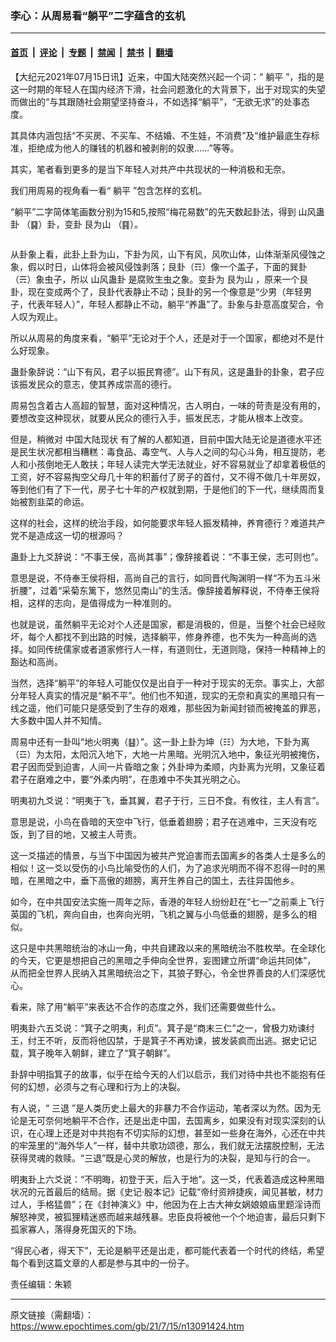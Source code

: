 ### 李心：从周易看“躺平”二字蕴含的玄机

---

#### [首页](../../../..?n13091424) &nbsp;|&nbsp; [评论](../../../../../epoch-comment?n13091424) &nbsp;|&nbsp; [专题](../../../../../epoch-special?n13091424) &nbsp;|&nbsp; [禁闻](../../../../../epoch-news?n13091424) &nbsp;|&nbsp; [禁书](../../../../../books?n13091424) &nbsp;|&nbsp; [翻墙](https://github.com/gfw-breaker/nogfw/blob/master/README.md?n13091424)


<div class="post_content" id="artbody" itemprop="articleBody">
 <!-- article content begin -->
 <p>
  【大纪元2021年07月15日讯】近来，中国大陆突然兴起一个词：“
  <ok href="https://www.epochtimes.com/gb/tag/%E8%BA%BA%E5%B9%B3.html">
   躺平
  </ok>
  ”，指的是这一时期的年轻人在国内经济下滑，社会问题激化的大背景下，出于对现实的失望而做出的“与其跟随社会期望坚持奋斗，不如选择“躺平”，“无欲无求”的处事态度。
 </p>
 <p>
  其具体内涵包括“不买房、不买车、不结婚、不生娃，不消费”及“维护最底生存标准，拒绝成为他人的赚钱的机器和被剥削的奴隶……”等等。
 </p>
 <p>
  其实，笔者看到更多的是当下年轻人对共产中共现状的一种消极和无奈。
 </p>
 <p>
  我们用周易的视角看一看“
  <ok href="https://www.epochtimes.com/gb/tag/%E8%BA%BA%E5%B9%B3.html">
   躺平
  </ok>
  ”包含怎样的玄机。
 </p>
 <p>
  “躺平”二字简体笔画数分别为15和5,按照“梅花易数”的先天数起卦法，得到
  <ok href="https://www.epochtimes.com/gb/tag/%E5%B1%B1%E9%A3%8E%E8%9B%8A%E5%8D%A6.html">
   山风蛊卦
  </ok>
  （䷑）卦，变卦
  <ok href="https://www.epochtimes.com/gb/tag/%E8%89%AE%E4%B8%BA%E5%B1%B1.html">
   艮为山
  </ok>
  （䷳）。
 </p>
 <p>
  <ok href="https://i.epochtimes.com/assets/uploads/2021/07/id13091811-2021-07-15_134435.jpg">
   <img alt="" class="aligncenter wp-image-13091811" src="https://i.epochtimes.com/assets/uploads/2021/07/id13091811-2021-07-15_134435.jpg"/>
  </ok>
 </p>
 <p>
  从卦象上看，此卦上卦为山，下卦为风，山下有风，风吹山体，山体渐渐风侵蚀之象，假以时日，山体将会被风侵蚀剥落；艮卦（☶）像一个盖子，下面的巽卦（☴）象虫子，所以
  <ok href="https://www.epochtimes.com/gb/tag/%E5%B1%B1%E9%A3%8E%E8%9B%8A%E5%8D%A6.html">
   山风蛊卦
  </ok>
  是腐败生虫之象。变卦为
  <ok href="https://www.epochtimes.com/gb/tag/%E8%89%AE%E4%B8%BA%E5%B1%B1.html">
   艮为山
  </ok>
  ，原来一个艮卦，现在变成两个了，艮卦代表静止不动；艮卦的另一个像意是“少男（年轻男子，代表年轻人）”，年轻人都静止不动，躺平“养蛊”了。卦象与卦意高度契合，令人叹为观止。
 </p>
 <p>
  所以从周易的角度来看，“躺平”无论对于个人，还是对于一个国家，都绝对不是什么好现象。
 </p>
 <p>
  蛊卦象辞说：“山下有风，君子以振民育德”。山下有风，这是蛊卦的卦象，君子应该振发民众的意志，使其养成崇高的德行。
 </p>
 <p>
  周易包含着古人高超的智慧，面对这种情况，古人明白，一味的苛责是没有用的，要想改变这种现状，就要从民众的德行入手，振发民志，才能从根本上改变。
 </p>
 <p>
  但是，稍微对
  <ok href="https://www.epochtimes.com/gb/tag/%E4%B8%AD%E5%9B%BD%E5%A4%A7%E9%99%86%E7%8E%B0%E7%8A%B6.html">
   中国大陆现状
  </ok>
  有了解的人都知道，目前中国大陆无论是道德水平还是民生状况都相当糟糕：毒食品、毒空气、人与人之间的勾心斗角，相互提防，老人和小孩倒地无人敢扶；年轻人读完大学无法就业，好不容易就业了却拿着极低的工资，好不容易掏空父母几十年的积蓄付了房子的首付，又不得不做几十年房奴，等到他们有了下一代，房子七十年的产权就到期，于是他们的下一代，继续周而复始被割韭菜的命运。
 </p>
 <p>
  这样的社会，这样的统治手段，如何能要求年轻人振发精神，养育德行？难道共产党不是造成这一切的根源吗？
 </p>
 <p>
  蛊卦上九爻辞说：“不事王侯，高尚其事”；像辞接着说：“不事王侯，志可则也”。
 </p>
 <p>
  意思是说，不侍奉王侯将相，高尚自己的言行，如同晋代陶渊明一样“不为五斗米折腰”，过着“采菊东篱下，悠然见南山”的生活。像辞接着解释说，不侍奉王侯将相，这样的志向，是值得成为一种准则的。
 </p>
 <p>
  也就是说，虽然躺平无论对个人还是国家，都是消极的，但是，当整个社会已经败坏，每个人都找不到出路的时候，选择躺平，修身养德，也不失为一种高尚的选择。如同传统儒家或者道家修行人一样，有道则仕，无道则隐，保持一种精神上的豁达和高尚。
 </p>
 <p>
  当然，选择“躺平”的年轻人可能仅仅是出自于一种对于现实的无奈。事实上，大部分年轻人真实的情况是“躺不平”。他们也不知道，现实的无奈和真实的黑暗只有一线之遥，他们可能只是感受到了生存的艰难，那些因为新闻封锁而被掩盖的罪恶，大多数中国人并不知情。
 </p>
 <p>
  周易中还有一卦叫“地火明夷（䷣）”。这一卦上卦为坤（☷）为大地，下卦为离（☲）为太阳，太阳沉入地下，大地一片黑暗。光明沉入地中，象征光明被掩伤，君子因而受到迫害，人间一片昏暗之象；外卦坤为柔顺，内卦离为光明，又象征着君子在磨难之中，要“外柔内明”，在患难中不失其光明之心。
 </p>
 <p>
  明夷初九爻说：“明夷于飞，垂其翼，君子于行，三日不食。有攸往，主人有言”。
 </p>
 <p>
  意思是说，小鸟在昏暗的天空中飞行，低垂着翅膀；君子在逃难中，三天没有吃饭，到了目的地，又被主人苛责。
 </p>
 <p>
  这一爻描述的情景，与当下中国因为被共产党迫害而去国离乡的各类人士是多么的相似！这一爻以受伤的小鸟比喻受伤的人们，为了追求光明而不得不忍得一时的黑暗，在黑暗之中，垂下高傲的翅膀，离开生养自己的国土，去往异国他乡。
 </p>
 <p>
  如今，在中共国安法实施一周年之际，香港的年轻人纷纷赶在“七一”之前乘上飞行英国的飞机，奔向自由，也奔向光明，飞机之翼与小鸟低垂的翅膀，是多么的相似。
 </p>
 <p>
  这只是中共黑暗统治的冰山一角，中共自建政以来的黑暗统治不胜枚举。在全球化的今天，它更是想把自己的黑暗之手伸向全世界，妄图建立所谓“命运共同体”， 从而把全世界人民纳入其黑暗统治之下，其狼子野心，令全世界善良的人们深感忧心。
 </p>
 <p>
  看来，除了用“躺平”来表达不合作的态度之外，我们还需要做些什么。
 </p>
 <p>
  明夷卦六五爻说：“箕子之明夷，利贞”。箕子是“商末三仁”之一，曾极力劝谏纣王，纣王不听，反而将他囚禁，于是箕子不再劝谏，披发装疯而出逃。据史记记载，箕子晚年入朝鲜，建立了“箕子朝鲜”。
 </p>
 <p>
  卦辞中明指箕子的故事，似乎在给今天的人们以启示，我们对待中共也不能抱有任何的幻想，必须与之有心理和行为上的决裂。
 </p>
 <p>
  有人说，“
  <ok href="https://www.epochtimes.com/gb/tag/%E4%B8%89%E9%80%80.html">
   三退
  </ok>
  ”是人类历史上最大的非暴力不合作运动，笔者深以为然。因为无论是无可奈何地躺平不合作，还是出走中国，去国离乡，如果没有对现实深刻的认识，在心理上还是对中共抱有不切实际的幻想，甚至如一些身在海外，心还在中共的牢笼里的“海外华人”一样，替中共歌功颂德，那么，我们就无法摆脱控制，无法获得灵魂的救赎。“三退”既是心灵的解放，也是行为的决裂，是知与行的合一。
 </p>
 <p>
  明夷卦上六爻说：“不明晦，初登于天，后入于地”。这一爻，代表着造成这种黑暗状况的元首最后的结局。据《史记·殷本记》记载“帝纣资辨捷疾，闻见甚敏，材力过人，手格猛兽”；在《封神演义》中，他因为在上古大神女娲娘娘庙里题淫诗而解怒神灵，被狐狸精迷惑而越来越残暴。忠臣良将被他一个个地迫害，最后只剩下孤家寡人，落得身死国灭的下场。
 </p>
 <p>
  “得民心者，得天下”，无论是躺平还是出走，都可能代表着一个时代的终结，希望每个看到这篇文章的人都是参与其中的一份子。
 </p>
 <p>
  责任编辑：朱颖
 </p>
 <!-- article content end -->
 <div id="below_article_ad">
 </div>
</div>


---

原文链接（需翻墙）：https://www.epochtimes.com/gb/21/7/15/n13091424.htm